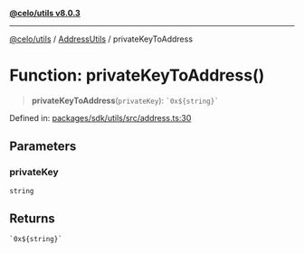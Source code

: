 [**@celo/utils v8.0.3**](../../../../README.md)

***

[@celo/utils](../../../../README.md) / [AddressUtils](../README.md) / privateKeyToAddress

# Function: privateKeyToAddress()

> **privateKeyToAddress**(`privateKey`): `` `0x${string}` ``

Defined in: [packages/sdk/utils/src/address.ts:30](https://github.com/celo-org/developer-tooling/blob/master/packages/sdk/utils/src/address.ts#L30)

## Parameters

### privateKey

`string`

## Returns

`` `0x${string}` ``
